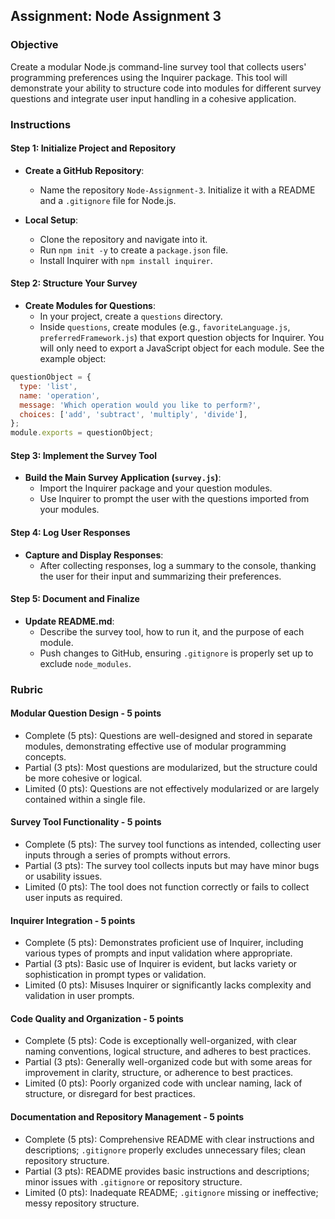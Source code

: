 ## Assignment: Node Assignment 3

### Objective

Create a modular Node.js command-line survey tool that collects users' programming preferences using the Inquirer package. This tool will demonstrate your ability to structure code into modules for different survey questions and integrate user input handling in a cohesive application.

### Instructions

#### Step 1: Initialize Project and Repository

- **Create a GitHub Repository**:

  - Name the repository `Node-Assignment-3`. Initialize it with a README and a `.gitignore` file for Node.js.

- **Local Setup**:
  - Clone the repository and navigate into it.
  - Run `npm init -y` to create a `package.json` file.
  - Install Inquirer with `npm install inquirer`.

#### Step 2: Structure Your Survey

- **Create Modules for Questions**:
  - In your project, create a `questions` directory.
  - Inside `questions`, create modules (e.g., `favoriteLanguage.js`, `preferredFramework.js`) that export question objects for Inquirer. You will only need to export a JavaScript object for each module. See the example object:

```js
questionObject = {
  type: 'list',
  name: 'operation',
  message: 'Which operation would you like to perform?',
  choices: ['add', 'subtract', 'multiply', 'divide'],
};
module.exports = questionObject;
```

#### Step 3: Implement the Survey Tool

- **Build the Main Survey Application (`survey.js`)**:
  - Import the Inquirer package and your question modules.
  - Use Inquirer to prompt the user with the questions imported from your modules.

#### Step 4: Log User Responses

- **Capture and Display Responses**:
  - After collecting responses, log a summary to the console, thanking the user for their input and summarizing their preferences.

#### Step 5: Document and Finalize

- **Update README.md**:
  - Describe the survey tool, how to run it, and the purpose of each module.
  - Push changes to GitHub, ensuring `.gitignore` is properly set up to exclude `node_modules`.

### Rubric

#### Modular Question Design - 5 points

- Complete (5 pts): Questions are well-designed and stored in separate modules, demonstrating effective use of modular programming concepts.
- Partial (3 pts): Most questions are modularized, but the structure could be more cohesive or logical.
- Limited (0 pts): Questions are not effectively modularized or are largely contained within a single file.

#### Survey Tool Functionality - 5 points

- Complete (5 pts): The survey tool functions as intended, collecting user inputs through a series of prompts without errors.
- Partial (3 pts): The survey tool collects inputs but may have minor bugs or usability issues.
- Limited (0 pts): The tool does not function correctly or fails to collect user inputs as required.

#### Inquirer Integration - 5 points

- Complete (5 pts): Demonstrates proficient use of Inquirer, including various types of prompts and input validation where appropriate.
- Partial (3 pts): Basic use of Inquirer is evident, but lacks variety or sophistication in prompt types or validation.
- Limited (0 pts): Misuses Inquirer or significantly lacks complexity and validation in user prompts.

#### Code Quality and Organization - 5 points

- Complete (5 pts): Code is exceptionally well-organized, with clear naming conventions, logical structure, and adheres to best practices.
- Partial (3 pts): Generally well-organized code but with some areas for improvement in clarity, structure, or adherence to best practices.
- Limited (0 pts): Poorly organized code with unclear naming, lack of structure, or disregard for best practices.

#### Documentation and Repository Management - 5 points

- Complete (5 pts): Comprehensive README with clear instructions and descriptions; `.gitignore` properly excludes unnecessary files; clean repository structure.
- Partial (3 pts): README provides basic instructions and descriptions; minor issues with `.gitignore` or repository structure.
- Limited (0 pts): Inadequate README; `.gitignore` missing or ineffective; messy repository structure.
